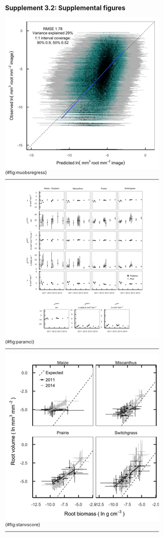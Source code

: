 
## Supplement 3.2: Supplemental figures

![Observations versus predictions of visible root volume in individual minirhizotron images. Bars show prediction intervals (grey: 90%; blue: 50%), for newly observed images at the same location. The points along the bottom of the image indicate model predictions for images with zero observed roots and are not included in the regression.](figures/stanfit-obsvspred.png){#fig:muobsregress}

***

![Model parameter estimates. The grey bar at the left edge of each panel shows the mean ± 95% credible interval of the prior distribution; black bars show posterior mean ± 95% credible interval for each sample day.](figures/stanfit-params.png){#fig:paramci}

***

![Comparison between root mass measured from soil cores and estimated from minirhizotron images taken in midsummer 2011 and 2014. Each point shows the mean ± 95% interval for one depth layer (0-10, 10-30, 30-50, 50-100 cm) in one experimental plot. Dashed lines show the expected relationship between root mass and volume assuming a 0.78 mm depth of view and constant root tissue densities of 0.08 (maize), 0.20 (*Miscanthus*), 0.19 (switchgrass), or 0.15 (prairie) g cm^-3^.](figures/stan-vs-cores.png){#fig:stanvscore}

***
